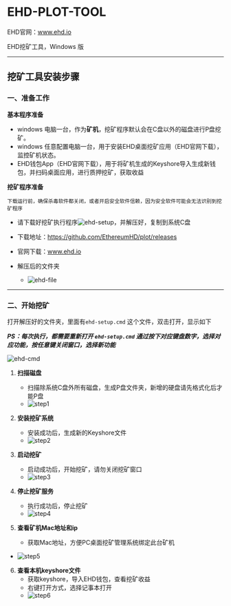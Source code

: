 # EHD-PLOT-TOOL

EHD官网：www.ehd.io

EHD挖矿工具，Windows 版



---



## 挖矿工具安装步骤



### 一、准备工作

**基本程序准备**

- windows 电脑一台，作为**矿机**，挖矿程序默认会在C盘以外的磁盘进行P盘挖矿。
- windows 任意配置电脑一台，用于安装EHD桌面挖矿应用（EHD官网下载），监控矿机状态。
- EHD钱包App（EHD官网下载），用于将矿机生成的Keyshore导入生成新钱包，并扫码桌面应用，进行质押挖矿，获取收益

**挖矿程序准备**

```
下载运行前，确保杀毒软件都关闭，或者开启安全软件信赖，因为安全软件可能会无法识别到挖矿程序
```

- 请下载好挖矿执行程序![ehd-setup](https://dl.ehd.io/assets/ehd-setup.png)，并解压好，复制到系统C盘

- 下载地址：https://github.com/EthereumHD/plot/releases

- 官网下载：www.ehd.io

- 解压后的文件夹

  - ![ehd-file](https://dl.ehd.io/assets/ehd-file.png)

    

---

### 二、开始挖矿

打开解压好的文件夹，里面有`ehd-setup.cmd` 这个文件，双击打开，显示如下

***PS：每次执行，都需要重新打开 `ehd-setup.cmd` 通过按下对应键盘数字，选择对应功能，按任意键关闭窗口，选择新功能***

![ehd-cmd](https://dl.ehd.io/assets/ehd-cmd.png)

1. **扫描磁盘**
   - 扫描除系统C盘外所有磁盘，生成P盘文件夹，新增的硬盘请先格式化后才能P盘
   - ![step1](https://dl.ehd.io/assets/step1.png)


2. **安装挖矿系统**
   - 安装成功后，生成新的Keyshore文件
   - ![step2](https://dl.ehd.io/assets/step2.png)


3. **启动挖矿**
   - 启动成功后，开始挖矿，请勿关闭挖矿窗口
   - ![step3](https://dl.ehd.io/assets/step3.png)


4. **停止挖矿服务**
   - 执行成功后，停止挖矿
   - ![step4](https://dl.ehd.io/assets/step4.png)


5. **查看矿机Mac地址和ip**
   - 获取Mac地址，方便PC桌面挖矿管理系统绑定此台矿机
- ![step5](https://dl.ehd.io/assets/step5.png)
  
6. **查看本机keyshore文件**
   - 获取keyshore，导入EHD钱包，查看挖矿收益
   - 右键打开方式，选择记事本打开
   - ![step6](https://dl.ehd.io/assets/step6.png)



